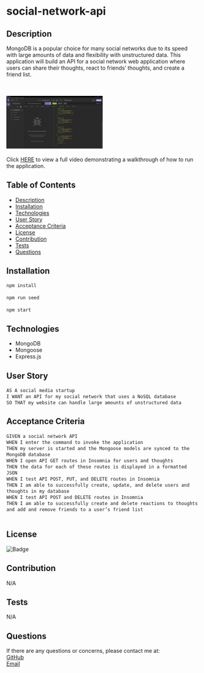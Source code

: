 # social-network-api

## Description

MongoDB is a popular choice for many social networks due to its speed with large amounts of data and flexibility with unstructured data. This application will build an API for a social network web application where users can share their thoughts, react to friends’ thoughts, and create a friend list.

<br><br>
<img src="./assets/screenshot.png" alt="Insomnia" width="50%" height="50%" title="Insomnia">
<br><br>
Click [HERE](https://drive.google.com/file/d/1defoxPiyOZAgM3VugRPqkJu-hIMPrhHS/view) to view a full video demonstrating a walkthrough of how to run the application.

    
## Table of Contents
    
- [Description](#description)
- [Installation](#installation)
- [Technologies](#technologies)
- [User Story](#usage)
- [Acceptance Criteria](#acceptance-criteria)
- [License](#license)
- [Contribution](#contribution)
- [Tests](#tests)
- [Questions](#questions)
    
## Installation
    
```
npm install

npm run seed

npm start

```

## Technologies
- MongoDB
- Mongoose
- Express.js


## User Story
    
```
AS A social media startup
I WANT an API for my social network that uses a NoSQL database
SO THAT my website can handle large amounts of unstructured data

```
## Acceptance Criteria
```
GIVEN a social network API
WHEN I enter the command to invoke the application
THEN my server is started and the Mongoose models are synced to the MongoDB database
WHEN I open API GET routes in Insomnia for users and thoughts
THEN the data for each of these routes is displayed in a formatted JSON
WHEN I test API POST, PUT, and DELETE routes in Insomnia
THEN I am able to successfully create, update, and delete users and thoughts in my database
WHEN I test API POST and DELETE routes in Insomnia
THEN I am able to successfully create and delete reactions to thoughts and add and remove friends to a user’s friend list


```
    
## License
    
![Badge](https://img.shields.io/badge/License-MIT-brightgreen?style=for-the-badge&logo=appveyor)
    
## Contribution
    
N/A
    
## Tests
    
N/A
    
## Questions
    
If there are any questions or concerns, please contact me at:<br>
[GitHub](https://github.com/khanhpbui)<br>
[Email](mailto:pkkhanhbui@gmail.com)
